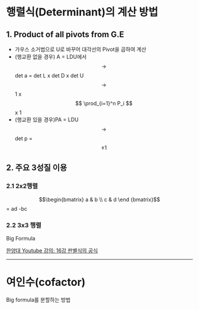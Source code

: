 # 행렬식(Determinant)의 계산 방법


## 1. Product of all pivots from G.E
- 가우스 소거법으로 U로 바꾸어 대각선의 Pivot을 곱하여 계산
- (행교환 없을 경우) A = LDU에서 $$\rightarrow$$ det a = det L x det D x det U $$\rightarrow$$ 1 x $$ \prod_{i=1}^n P_i $$ x 1  
- (행교환 있을 경우)PA = LDU $$\rightarrow$$ det p = $$\pm 1 $$
     

## 2. 주요 3성질 이용



### 2.1 2x2행렬
$$\begin{bmatrix}
a & b \\
c & d \end
{bmatrix}$$ = ad -bc

### 2.2 3x3 행렬

Big Formula

[한양대 Youtube 강의: 16강 판별식의 공식](https://youtu.be/xjoo5Ik0LQA?t=30m19s)





   
    



---

# 여인수(cofactor)
Big formula를 분할하는 방법